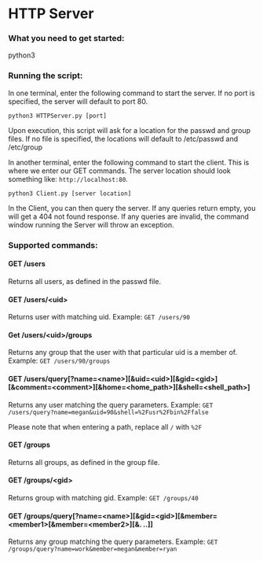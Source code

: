 # HTTP Server

### What you need to get started:
python3

### Running the script:
In one terminal, enter the following command to start the server. If no port is specified, the server will default to port 80.

`python3 HTTPServer.py [port]`

Upon execution, this script will ask for a location for the passwd and group files. If no file is specified, the locations will default to /etc/passwd and /etc/group
  
In another terminal, enter the following command to start the client. This is where we enter our GET commands. The server location should look something like: `http://localhost:80`.

`python3 Client.py [server location]`
  
In the Client, you can then query the server. If any queries return empty, you will get a 404 not found response. If any queries are invalid, the command window running the Server will throw an exception.

### Supported commands:

#### GET /users
Returns all users, as defined in the passwd file.

#### GET /users/\<uid\>
Returns user with matching uid. Example: `GET /users/90`

#### Get /users/\<uid\>/groups
Returns any group that the user with that particular uid is a member of. Example: `GET /users/90/groups`

#### GET /users/query[?name=\<name\>][&uid=\<uid\>][&gid=\<gid\>][&comment=\<comment\>][&home=\<home_path\>][&shell=\<shell_path\>]
Returns any user matching the query parameters. Example: `GET /users/query?name=megan&uid=90&shell=%2Fusr%2Fbin%2Ffalse`

Please note that when entering a path, replace all `/` with `%2F`

#### GET /groups
Returns all groups, as defined in the group file.

#### GET /groups/\<gid\>
Returns group with matching gid. Example: `GET /groups/40`

#### GET /groups/query[?name=\<name\>][&gid=\<gid\>][&member=\<member1\>[&member=\<member2\>][&. ..]]
Returns any group matching the query parameters. Example: `GET /groups/query?name=work&member=megan&member=ryan`


